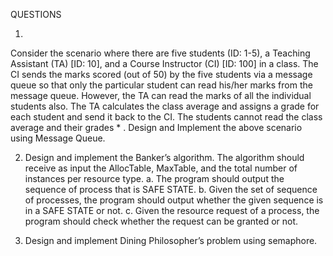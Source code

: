 QUESTIONS

1.
Consider the scenario where there are five students (ID: 1-5), a Teaching Assistant (TA)
[ID: 10], and a Course Instructor (CI) [ID: 100] in a class. The CI sends the marks scored
(out of 50) by the five students via a message queue so that only the particular student
can read his/her marks from the message queue. However, the TA can read the marks of
all the individual students also. The TA calculates the class average and assigns a grade
for each student and send it back to the CI. The students cannot read the class average
and their grades * .
Design and Implement the above scenario using Message Queue.


2. Design and implement the Banker’s algorithm. The algorithm should receive as input the
AllocTable, MaxTable, and the total number of instances per resource type.
a. The program should output the sequence of process that is SAFE STATE.
b. Given the set of sequence of processes, the program should output whether
the given sequence is in a SAFE STATE or not.
c. Given the resource request of a process, the program should check whether
the request can be granted or not.

3. Design and implement Dining Philosopher’s problem using semaphore.
